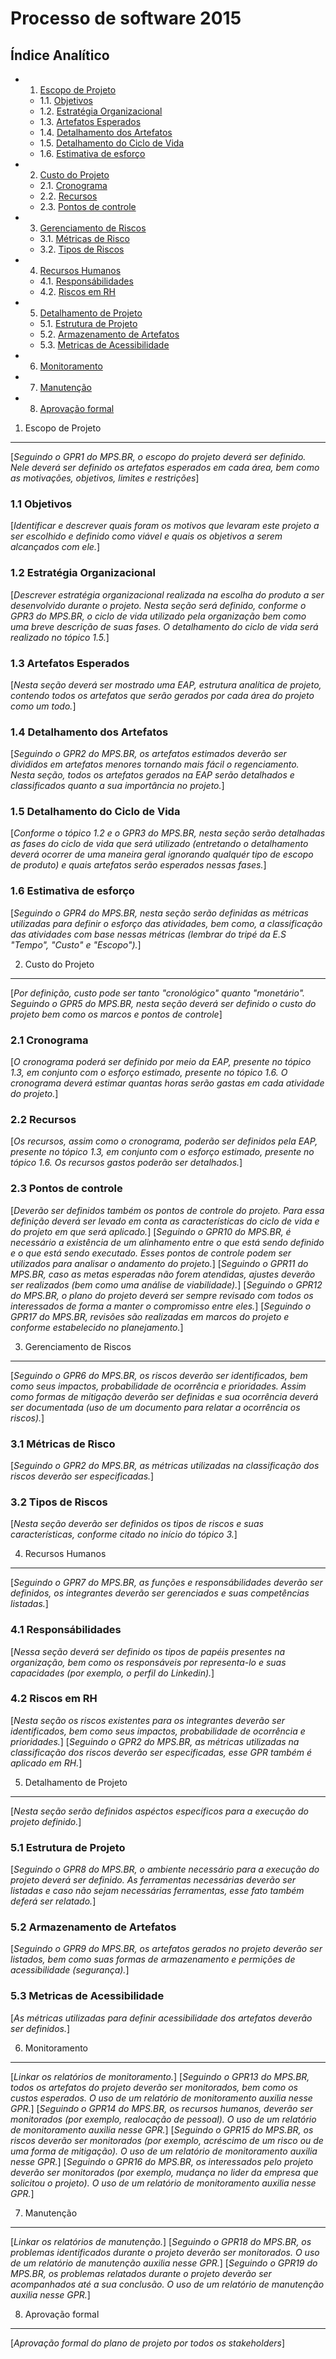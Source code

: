  
Processo de software 2015
=================================

Índice Analítico
----------------

* 1. [Escopo de Projeto](#1-escopo-de-projeto)
    * 1.1. [Objetivos](#11-objetivos)
    * 1.2. [Estratégia Organizacional](#12-estratégia-organizacional)
    * 1.3. [Artefatos Esperados](#13-artefatos-esperados)
    * 1.4. [Detalhamento dos Artefatos](#14-detalhamento-dos-artefatos)
    * 1.5. [Detalhamento do Ciclo de Vida](#15-detalhamento-do-Ciclo-de-Vida)
    * 1.6. [Estimativa de esforço](#16-estimativa-de-esforço)
* 2. [Custo do Projeto](#2-custo-do-projeto)
    * 2.1. [Cronograma](#21-cronograma)
    * 2.2. [Recursos](#22-recursos)
    * 2.3. [Pontos de controle](#23-pontos-de-controle)
* 3. [Gerenciamento de Riscos](#3-gerenciamento-de-riscos)
    * 3.1. [Métricas de Risco](#31-métricas-de-risco)
    * 3.2. [Tipos de Riscos](#32-tipos-de-riscos)
* 4. [Recursos Humanos](#4-recursos-humanos)
    * 4.1. [Responsábilidades](#41-responsábilidades)
    * 4.2. [Riscos em RH](#42-riscos-em-rh)
* 5. [Detalhamento de Projeto](#5-detalhamento-de-projeto)
    * 5.1. [Estrutura de Projeto](#51-estrutura-de-projeto)
    * 5.2. [Armazenamento de Artefatos](#52-armazenamento-de-artefatos)
    * 5.3. [Metricas de Acessibilidade](#53-metricas-de-acessibilidade)
* 6. [Monitoramento](#6-monitoramento)
* 7. [Manutenção](#7-manutenção)
* 8. [Aprovação formal](#6-aprovação-formal)

1. Escopo de Projeto
---------------------
[_Seguindo o GPR1 do MPS.BR, o escopo do projeto deverá ser definido. Nele deverá ser definido os artefatos esperados em cada área, bem como as motivações, objetivos, limites e restrições_]

### 1.1 Objetivos
[_Identificar e descrever quais foram os motivos que levaram este projeto a ser escolhido e definido como viável e quais os objetivos a serem alcançados com ele._]

### 1.2 Estratégia Organizacional
[_Descrever estratégia organizacional realizada na escolha do produto a ser desenvolvido durante o projeto. Nesta seção será definido, conforme o GPR3 do MPS.BR, o ciclo de vida utilizado pela organização bem como uma breve descrição de suas fases. O detalhamento do ciclo de vida será realizado no tópico 1.5._]

### 1.3 Artefatos Esperados
[_Nesta seção deverá ser mostrado uma EAP, estrutura analítica de projeto, contendo todos os artefatos que serão gerados por cada área do projeto como um todo._]

### 1.4 Detalhamento dos Artefatos
[_Seguindo o GPR2 do MPS.BR, os artefatos estimados deverão ser divididos em artefatos menores tornando mais fácil o regenciamento. Nesta seção, todos os artefatos gerados na EAP serão detalhados e classificados quanto a sua importância no projeto._]

### 1.5 Detalhamento do Ciclo de Vida
[_Conforme o tópico 1.2 e o GPR3 do MPS.BR, nesta seção serão detalhadas as fases do ciclo de vida que será utilizado (entretando o detalhamento deverá ocorrer de uma maneira geral ignorando qualquér tipo de escopo de produto) e quais artefatos serão esperados nessas fases._]

### 1.6 Estimativa de esforço
[_Seguindo o GPR4 do MPS.BR, nesta seção serão definidas as métricas utilizadas para definir o esforço das atividades, bem como, a classificação das atividades com base nessas métricas (lembrar do tripé da E.S "Tempo", "Custo" e "Escopo")._]

2. Custo do Projeto
--------------------
[_Por definição, custo pode ser tanto "cronológico" quanto "monetário". Seguindo o GPR5 do MPS.BR, nesta seção deverá ser definido o custo do projeto bem como os marcos e pontos de controle_]

### 2.1 Cronograma
[_O cronograma poderá ser definido por meio da EAP, presente no tópico 1.3, em conjunto com o esforço estimado, presente no tópico 1.6. O cronograma deverá estimar quantas horas serão gastas em cada atividade do projeto._]

### 2.2 Recursos
[_Os recursos, assim como o cronograma, poderão ser definidos pela EAP, presente no tópico 1.3, em conjunto com o esforço estimado, presente no tópico 1.6. Os recursos gastos poderão ser detalhados._]

### 2.3 Pontos de controle
[_Deverão ser definidos também os pontos de controle do projeto. Para essa definição deverá ser levado em conta as características do ciclo de vida e do projeto em que será aplicado._]
[_Seguindo o GPR10 do MPS.BR, é necessário a existência de um alinhamento entre o que está sendo definido e o que está sendo executado. Esses pontos de controle podem ser utilizados para analisar o andamento do projeto._]
[_Seguindo o GPR11 do MPS.BR, caso as metas esperadas não forem atendidas, ajustes deverão ser realizados (bem como uma análise de viabilidade)._]
[_Seguindo o GPR12 do MPS.BR, o plano do projeto deverá ser sempre revisado com todos os interessados de forma a manter o compromisso entre eles._]
[_Seguindo o GPR17 do MPS.BR, revisões são realizadas em marcos do projeto e conforme estabelecido no planejamento._]


3. Gerenciamento de Riscos
--------------------------
[_Seguindo o GPR6 do MPS.BR, os riscos deverão ser identificados, bem como seus impactos, probabilidade de ocorrência e prioridades. Assim como formas de mitigação  deverão ser definidas e sua ocorrência deverá ser documentada (uso de um documento para relatar a ocorrência os riscos)._]

### 3.1 Métricas de Risco
[_Seguindo o GPR2 do MPS.BR, as métricas utilizadas na classificação dos riscos deverão ser especificadas._]

### 3.2 Tipos de Riscos
[_Nesta seção deverão ser definidos os tipos de riscos e suas características, conforme citado no início do tópico 3._]

4. Recursos Humanos
-------------------
[_Seguindo o GPR7 do MPS.BR, as funções e responsábilidades deverão ser definidos, os integrantes deverão ser gerenciados e suas competências listadas._]

### 4.1 Responsábilidades
[_Nessa seção deverá ser definido os tipos de papéis presentes na organização, bem como os responsáveis por representa-lo e suas capacidades (por exemplo, o perfil do Linkedin)._]

### 4.2 Riscos em RH
[_Nesta seção os riscos existentes para os integrantes deverão ser identificados, bem como seus impactos, probabilidade de ocorrência e prioridades._]
[_Seguindo o GPR2 do MPS.BR, as métricas utilizadas na classificação dos riscos deverão ser especificadas, esse GPR também é aplicado em RH._]

5. Detalhamento de Projeto
--------------------------
[_Nesta seção serão definidos aspéctos específicos para a execução do projeto definido._]

### 5.1 Estrutura de Projeto
[_Seguindo o GPR8 do MPS.BR, o ambiente necessário para a execução do projeto deverá ser definido. As ferramentas necessárias deverão ser listadas e caso não sejam necessárias ferramentas, esse fato também deferá ser relatado._]

### 5.2 Armazenamento de Artefatos
[_Seguindo o GPR9 do MPS.BR, os artefatos gerados no projeto deverão ser listados, bem como suas formas de armazenamento e permições de acessibilidade (segurança)._]

### 5.3 Metricas de Acessibilidade
[_As métricas utilizadas para definir acessibilidade dos artefatos deverão ser definidos._]

6. Monitoramento
----------------
[_Linkar os relatórios de monitoramento._]
[_Seguindo o GPR13 do MPS.BR, todos os artefatos do projeto deverão ser monitorados, bem como os custos esperados. O uso de um relatório de monitoramento auxilia nesse GPR._]
[_Seguindo o GPR14 do MPS.BR, os recursos humanos, deverão ser monitorados (por exemplo, realocação de pessoal). O uso de um relatório de monitoramento auxilia nesse GPR._]
[_Seguindo o GPR15 do MPS.BR, os riscos deverão ser monitorados (por exemplo, acréscimo de um risco ou de uma forma de mitigação). O uso de um relatório de  monitoramento auxilia nesse GPR._]
[_Seguindo o GPR16 do MPS.BR, os interessados pelo projeto deverão ser monitorados (por exemplo, mudança no lider da empresa que solicitou o projeto). O uso de um relatório de  monitoramento auxilia nesse GPR._]

7. Manutenção
-------------
[_Linkar os relatórios de manutenção._]
[_Seguindo o GPR18 do MPS.BR, os problemas identificados durante o projeto deverão ser monitorados. O uso de um relatório de manutenção auxilia nesse GPR._]
[_Seguindo o GPR19 do MPS.BR, os problemas relatados durante o projeto deverão ser acompanhados até a sua conclusão. O uso de um relatório de manutenção auxilia nesse GPR._]

8. Aprovação formal
----------------------------
[_Aprovação formal do plano de projeto por todos os stakeholders_] 
